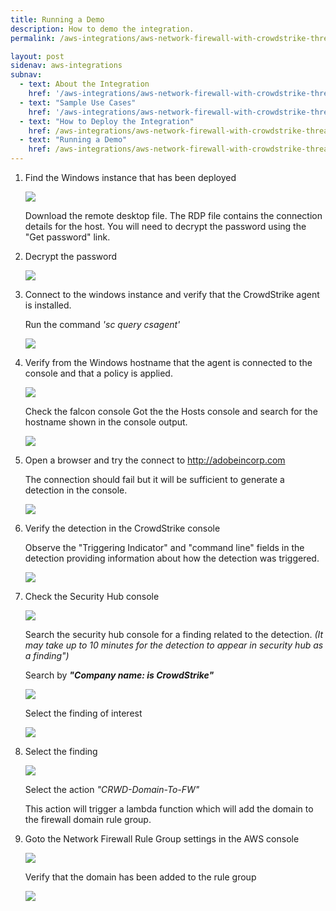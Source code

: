 ```yaml
---
title: Running a Demo
description: How to demo the integration.
permalink: /aws-integrations/aws-network-firewall-with-crowdstrike-threat-intelligence/running-a-demo/

layout: post
sidenav: aws-integrations
subnav:
  - text: About the Integration
    href: '/aws-integrations/aws-network-firewall-with-crowdstrike-threat-intelligence/#about-the-integration'
  - text: "Sample Use Cases"
    href: '/aws-integrations/aws-network-firewall-with-crowdstrike-threat-intelligence/#sample-use-cases'
  - text: "How to Deploy the Integration"
    href: /aws-integrations/aws-network-firewall-with-crowdstrike-threat-intelligence/how-to-deploy/
  - text: "Running a Demo"
    href: /aws-integrations/aws-network-firewall-with-crowdstrike-threat-intelligence/running-a-demo/
---
```


1. Find the Windows instance that has been deployed

    ![](../../../assets/img/aws-network-firewall/connect.png)

    Download the remote desktop file.  The RDP file contains the connection details for the host.  You will need to 
    decrypt the password using the "Get password" link. 

2. Decrypt the password 
    
    ![](../../../assets/img/aws-network-firewall/decrypt-pwd.png)

3. Connect to the windows instance and verify that the CrowdStrike agent is installed.
    
    Run the command *'sc query csagent'*
    
    ![](../../../assets/img/aws-network-firewall/cs-status.png)
    
4. Verify from the Windows hostname that the agent is connected to the console and that a policy is applied.

    ![](../../../assets/img/aws-network-firewall/hostname.png)
    
    Check the falcon console  Got the the Hosts console and search for the hostname shown in the console output.
    
    ![](../../../assets/img/aws-network-firewall/falcon-host.png)
   
5. Open a browser and try the connect to http://adobeincorp.com

    The connection should fail but it will be sufficient to generate a detection in the console.
    
    ![](../../../assets/img/aws-network-firewall/generate-detection.png)
    
    

6. Verify the detection in the CrowdStrike console
     
     Observe the "Triggering Indicator" and "command line" fields in the detection providing information about how the 
     detection was triggered. 
     
    ![](../../../assets/img/aws-network-firewall/detection.png)
    
    
    
7. Check the Security Hub console

    ![](../../../assets/img/aws-network-firewall/security-hub.png)
    
    Search the security hub console for a finding related to the detection.  *(It may take up to 10 minutes for the 
    detection to appear in security hub as a finding")*
    
    Search by _**"Company name: is CrowdStrike"**_
    
    ![](../../../assets/img/aws-network-firewall/sec-hub-search.png)
    
    Select the finding of interest
    
    ![](../../../assets/img/aws-network-firewall/sec-hub-findings.png)
    
    
    
8. Select the finding 
    
    ![](../../../assets/img/aws-network-firewall/sec-hub-actions.png)
    
    Select the action _*"CRWD-Domain-To-FW"*_
    
    This action will trigger a lambda function which will add the domain to the firewall domain rule group.

9. Goto the Network Firewall Rule Group settings in the AWS console

    ![](../../../assets/img/aws-network-firewall/net-fw-rg.png)
    
    Verify that the domain has been added to the rule group
    
    ![](../../../assets/img/aws-network-firewall/domain-rg-policy.png) 
